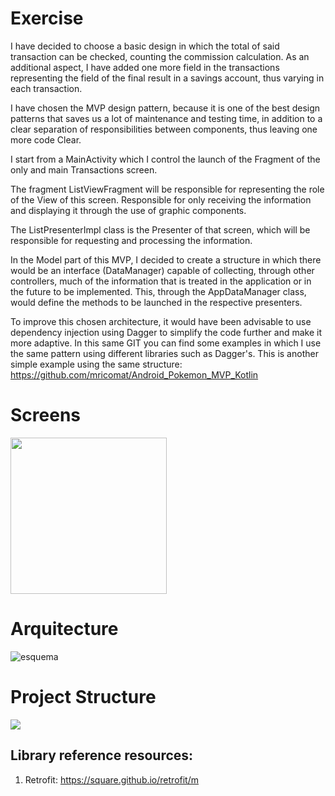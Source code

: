 # Exercise

I have decided to choose a basic design in which the total of said transaction can be checked, counting the commission calculation. As an additional aspect, I have added one more field in the transactions representing the field of the final result in a savings account, thus varying in each transaction.

I have chosen the MVP design pattern, because it is one of the best design patterns that saves us a lot of maintenance and testing time, in addition to a clear separation of responsibilities between components, thus leaving one more code Clear.

I start from a MainActivity which I control the launch of the Fragment of the only and main Transactions screen.

The fragment ListViewFragment will be responsible for representing the role of the View of this screen. Responsible for only receiving the information and displaying it through the use of graphic components.

The ListPresenterImpl class is the Presenter of that screen, which will be responsible for requesting and processing the information.

In the Model part of this MVP, I decided to create a structure in which there would be an interface (DataManager) capable of collecting, through other controllers, much of the information that is treated in the application or in the future to be implemented. This, through the AppDataManager class, would define the methods to be launched in the respective presenters.

To improve this chosen architecture, it would have been advisable to use dependency injection using Dagger to simplify the code further and make it more adaptive. In this same GIT you can find some examples in which I use the same pattern using different libraries such as Dagger's. This is another simple example using the same structure: https://github.com/mricomat/Android_Pokemon_MVP_Kotlin

# Screens
<img src = "https://user-images.githubusercontent.com/35971408/72203697-444afa00-346f-11ea-8b05-2eb4a2e496dc.png" width="250">

# Arquitecture
![esquema](https://user-images.githubusercontent.com/35971408/72203324-9a696e80-346a-11ea-9189-d925ecd76cfd.png)

# Project Structure
<img src = "https://user-images.githubusercontent.com/35971408/72178914-3f8d3400-33e4-11ea-8c19-5bd32eef968b.png">
<br>

## Library reference resources:
1. Retrofit: https://square.github.io/retrofit/m

